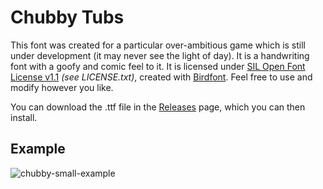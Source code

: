 # Chubby Tubs
This font was created for a particular over-ambitious game which is still under development (it may never see the light of day).
It is a handwriting font with a goofy and comic feel to it. It is licensed under [SIL Open Font License v1.1](https://scripts.sil.org/OFL)
*(see LICENSE.txt)*, created with [Birdfont](https://github.com/johanmattssonm/birdfont). Feel free to use and modify however you like.

You can download the .ttf file in the [Releases](https://github.com/RailKill/chubbytubs/releases) page, which you can then install.

## Example
![chubby-small-example](https://user-images.githubusercontent.com/11093103/156550932-d7a60315-af58-40c2-8323-1055d2bad8d1.png)
